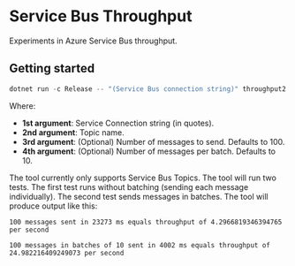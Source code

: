 # Service Bus Throughput

Experiments in Azure Service Bus throughput.

## Getting started

```powershell
dotnet run -c Release -- "(Service Bus connection string)" throughput2 100 10
```

Where:

* **1st argument**: Service Connection string (in quotes).
* **2nd argument**: Topic name.
* **3rd argument**: (Optional) Number of messages to send. Defaults to 100.
* **4th argument**: (Optional) Number of messages per batch. Defaults to 10.

The tool currently only supports Service Bus Topics. The tool will run two tests. The first test runs without batching (sending each message individually). The second test sends messages in batches. The tool will produce output like this:

```
100 messages sent in 23273 ms equals throughput of 4.2966819346394765 per second

100 messages in batches of 10 sent in 4002 ms equals throughput of 24.982216409249073 per second
```

